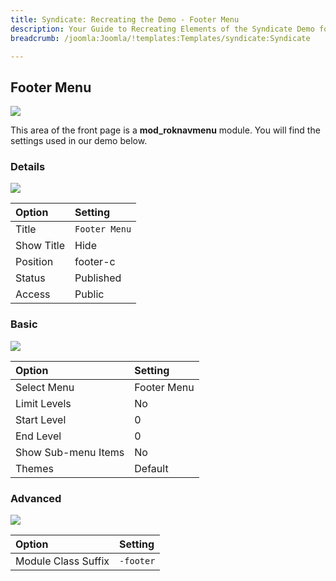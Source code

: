 ```yaml
---
title: Syndicate: Recreating the Demo - Footer Menu
description: Your Guide to Recreating Elements of the Syndicate Demo for Joomla
breadcrumb: /joomla:Joomla/!templates:Templates/syndicate:Syndicate

---
```


Footer Menu
-----

![][demo]

This area of the front page is a **mod_roknavmenu** module. You will find the settings used in our demo below.

### Details

![][demo2]

| Option     | Setting             |
| :--------- | :------------------ |
| Title      | `Footer Menu`       |
| Show Title | Hide                |
| Position   | footer-c            |
| Status     | Published           |
| Access     | Public              |

### Basic

![][demo3]

| Option              | Setting       |
| :------------------ | :------------ |
| Select Menu         | Footer Menu   |
| Limit Levels        | No            |
| Start Level         | 0             |
| End Level           | 0             |
| Show Sub-menu Items | No            |
| Themes              | Default       |

### Advanced

![][demo4]

| Option              | Setting    |  
| :------------------ | :--------- |  
| Module Class Suffix | `-footer`  |  

[demo]: assets/demo_10.jpeg
[demo2]: assets/demo_10a.jpeg
[demo3]: assets/demo_10b.jpeg
[demo4]: assets/demo_10c.jpeg
